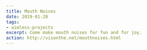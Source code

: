 ```yaml
---
title: Mouth Noises
date: 2019-01-28
tags:
- aimless-projects
excerpt: Come make mouth noises for fun and for joy.
action: http://visonthe.net/mouthnoises.html
---
```

